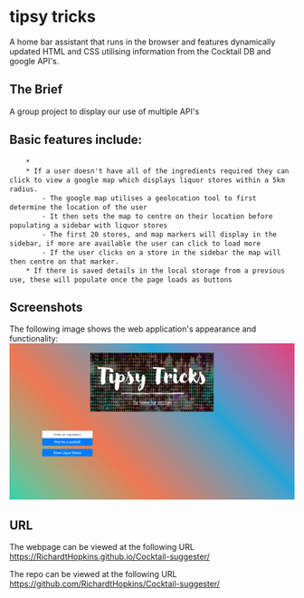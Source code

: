 # tipsy tricks
A home bar assistant that runs in the browser and features dynamically updated HTML and CSS utilising information from the Cocktail DB and google API's.  

## The Brief

A group project to display our use of multiple API's

## Basic features include:

```
    * 
    * If a user doesn't have all of the ingredients required they can click to view a google map which displays liquor stores within a 5km radius.
        - The google map utilises a geolocation tool to first determine the location of the user
        - It then sets the map to centre on their location before populating a sidebar with liquor stores
        - The first 20 stores, and map markers will display in the sidebar, if more are available the user can click to load more
        - If the user clicks on a store in the sidebar the map will then centre on that marker.   
    * If there is saved details in the local storage from a previous use, these will populate once the page loads as buttons

```


## Screenshots

The following image shows the web application's appearance and functionality:
![](https://github.com/RichardtHopkins/Cocktail-suggester/blob/main/assets/images/Tipsy%20Tricks%20Screencapture.png)



## URL
The webpage can be viewed at the following URL <https://RichardtHopkins.github.io/Cocktail-suggester/>

The repo can be viewed at the following URL <https://github.com/RichardtHopkins/Cocktail-suggester/>
